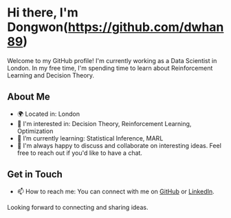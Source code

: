 # Hi there, I'm Dongwon(https://github.com/dwhan89)

Welcome to my GitHub profile! I'm currently working as a Data Scientist in London. In my free time, I'm spending time to learn about Reinforcement Learning and Decision Theory.

## About Me

- 🌍 Located in: London
- 👀 I'm interested in: Decision Theory, Reinforcement Learning, Optimization
- 🌱 I’m currently learning: Statistical Inference, MARL
- 💼 I'm always happy to discuss and collaborate on interesting ideas. Feel free to reach out if you'd like to have a chat.

## Get in Touch

- 📫 How to reach me: You can connect with me on [GitHub](https://github.com/dwhan89) or [LinkedIn](https://www.linkedin.com/in/dwhan89/).

Looking forward to connecting and sharing ideas.
